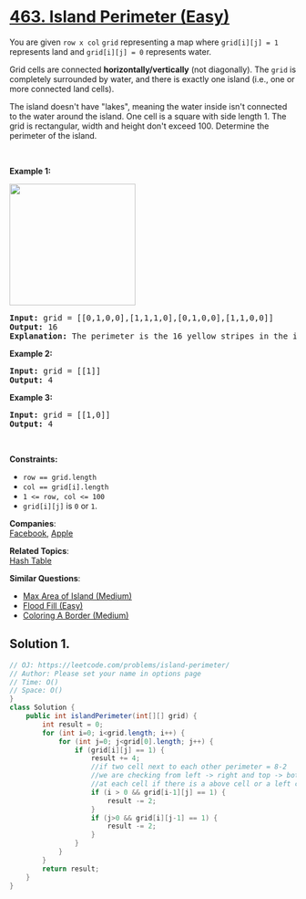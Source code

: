 # [463. Island Perimeter (Easy)](https://leetcode.com/problems/island-perimeter/)

<p>You are given <code>row x col</code> <code>grid</code> representing a map where <code>grid[i][j] = 1</code> represents&nbsp;land and <code>grid[i][j] = 0</code> represents water.</p>

<p>Grid cells are connected <strong>horizontally/vertically</strong> (not diagonally). The <code>grid</code> is completely surrounded by water, and there is exactly one island (i.e., one or more connected land cells).</p>

<p>The island doesn't have "lakes", meaning the water inside isn't connected to the water around the island. One cell is a square with side length 1. The grid is rectangular, width and height don't exceed 100. Determine the perimeter of the island.</p>

<p>&nbsp;</p>
<p><strong>Example 1:</strong></p>
<img src="https://assets.leetcode.com/uploads/2018/10/12/island.png" style="width: 221px; height: 213px;">
<pre><strong>Input:</strong> grid = [[0,1,0,0],[1,1,1,0],[0,1,0,0],[1,1,0,0]]
<strong>Output:</strong> 16
<strong>Explanation:</strong> The perimeter is the 16 yellow stripes in the image above.
</pre>

<p><strong>Example 2:</strong></p>

<pre><strong>Input:</strong> grid = [[1]]
<strong>Output:</strong> 4
</pre>

<p><strong>Example 3:</strong></p>

<pre><strong>Input:</strong> grid = [[1,0]]
<strong>Output:</strong> 4
</pre>

<p>&nbsp;</p>
<p><strong>Constraints:</strong></p>

<ul>
	<li><code>row == grid.length</code></li>
	<li><code>col == grid[i].length</code></li>
	<li><code>1 &lt;= row, col &lt;= 100</code></li>
	<li><code>grid[i][j]</code> is <code>0</code> or <code>1</code>.</li>
</ul>

**Companies**:  
[Facebook](https://leetcode.com/company/facebook), [Apple](https://leetcode.com/company/apple)

**Related Topics**:  
[Hash Table](https://leetcode.com/tag/hash-table/)

**Similar Questions**:

- [Max Area of Island (Medium)](https://leetcode.com/problems/max-area-of-island/)
- [Flood Fill (Easy)](https://leetcode.com/problems/flood-fill/)
- [Coloring A Border (Medium)](https://leetcode.com/problems/coloring-a-border/)

## Solution 1.

```Java
// OJ: https://leetcode.com/problems/island-perimeter/
// Author: Please set your name in options page
// Time: O()
// Space: O()
}
class Solution {
    public int islandPerimeter(int[][] grid) {
        int result = 0;
        for (int i=0; i<grid.length; i++) {
            for (int j=0; j<grid[0].length; j++) {
                if (grid[i][j] == 1) {
                    result += 4;
                    //if two cell next to each other perimeter = 8-2
                    //we are checking from left -> right and top -> bottom
                    //at each cell if there is a above cell or a left cell
                    if (i > 0 && grid[i-1][j] == 1) {
                        result -= 2;
                    }
                    if (j>0 && grid[i][j-1] == 1) {
                        result -= 2;
                    }
                }
            }
        }
        return result;
    }
}

```
